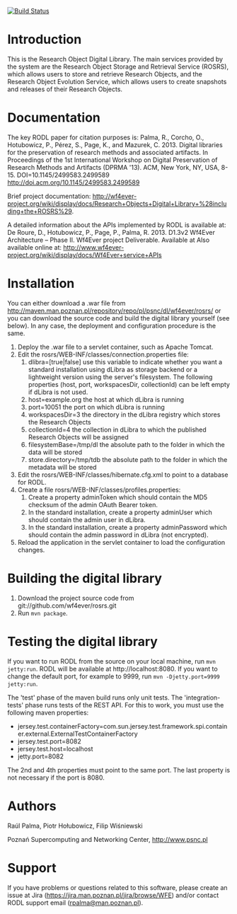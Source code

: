 [![Build Status](https://buildhive.cloudbees.com/job/wf4ever/job/rodl/badge/icon)](https://buildhive.cloudbees.com/job/wf4ever/job/rodl/)

Introduction
============

This is the Research Object Digital Library. The main services provided by the system 
are the  Research Object Storage and Retrieval Service (ROSRS), which allows users to 
store and retrieve Research Objects, and the Research Object Evolution Service, which 
allows users to create snapshots and releases of their Research Objects.

Documentation
=============

The key RODL paper for citation purposes is:
Palma, R., Corcho, O., Hotubowicz, P., Pérez, S., Page, K., and Mazurek, C. 2013. Digital libraries for the preservation of research methods and associated artifacts. In Proceedings of the 1st International Workshop on Digital Preservation of Research Methods and Artifacts (DPRMA '13). ACM, New York, NY, USA, 8-15. DOI=10.1145/2499583.2499589 http://doi.acm.org/10.1145/2499583.2499589

Brief project documentation: http://wf4ever-project.org/wiki/display/docs/Research+Objects+Digital+Library+%28including+the+ROSRS%29.

A detailed information about the APIs implemented by RODL is available at:
De Roure, D., Hotubowicz, P., Page, P., Palma, R. 2013. D1.3v2 Wf4Ever Architecture – Phase II. Wf4Ever project Deliverable. Available at
Also available online at: http://www.wf4ever-project.org/wiki/display/docs/Wf4Ever+service+APIs

Installation
============

You can either download a .war file from http://maven.man.poznan.pl/repository/repo/pl/psnc/dl/wf4ever/rosrs/ 
or you can download the source code and build the digital library yourself (see below). In any case, the deployment
and configuration procedure is the same.

1. Deploy the .war file to a servlet container, such as Apache Tomcat.
2. Edit the rosrs/WEB-INF/classes/connection.properties file:
	1. dlibra=[true|false] use this variable to indicate whether you want a standard installation
	using dLibra as storage backend or a lightweight version using the server's filesystem. 
	The following properties (host, port, workspacesDir, collectionId) can be left empty if
	dLibra is not used.
	2. host=example.org the host at which dLibra is running 
	3. port=10051 the port on which dLibra is running
	4. workspacesDir=3 the directory in the dLibra registry which stores the Research Objects
	5. collectionId=4 the collection in dLibra to which the published Research Objects will be assigned
	6. filesystemBase=/tmp/dl the absolute path to the folder in which the data will be stored
	7. store.directory=/tmp/tdb the absolute path to the folder in which the metadata will be stored
3. Edit the rosrs/WEB-INF/classes/hibernate.cfg.xml to point to a database for RODL.
4. Create a file rosrs/WEB-INF/classes/profiles.properties:
	1. Create a property adminToken which should contain the MD5 checksum of the admin OAuth Bearer token.
	2. In the standard installation, create a property adminUser which should contain the admin user in dLibra.
	3. In the standard installation, create a property adminPassword which should contain the admin password in dLibra (not encrypted).
5. Reload the application in the servlet container to load the configuration changes.


Building the digital library
============================

1. Download the project source code from git://github.com/wf4ever/rosrs.git
2. Run `mvn package`.


Testing the digital library
===========================

If you want to run RODL from the source on your local machine, run `mvn jetty:run`. RODL will be available at http://localhost:8080.
If you want to change the default port, for example to 9999, run `mvn -Djetty.port=9999 jetty:run`. 

The 'test' phase of the maven build runs only unit tests. The 'integration-tests' phase runs tests of the REST API. For this to work,
you must use the following maven properties:
* jersey.test.containerFactory=com.sun.jersey.test.framework.spi.container.external.ExternalTestContainerFactory
* jersey.test.port=8082
* jersey.test.host=localhost
* jetty.port=8082

The 2nd and 4th properties must point to the same port. The last property is not necessary if the port is 8080.  


Authors
=======

Raúl Palma, Piotr Hołubowicz, Filip Wiśniewski

Poznań Supercomputing and Networking Center, http://www.psnc.pl

Support
=======
If you have problems or questions related to this software, please create an issue at Jira (https://jira.man.poznan.pl/jira/browse/WFE) 
and/or contact RODL support email (rpalma@man.poznan.pl).
